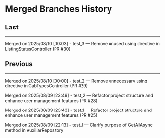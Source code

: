 # Merged Branches History

## Last
---------------------------
Merged on 2025/08/10
[00:03] - test_3 — Remove unused using directive in ListingStatusController (PR #30)

## Previous
---------------------------
Merged on 2025/08/10
[00:00] - test_2 — Remove unnecessary using directive in CabTypesController (PR #29)

Merged on 2025/08/09
[23:49] - test_2 — Refactor project structure and enhance user management features (PR #28)

Merged on 2025/08/09
[23:43] - test_1 — Refactor project structure and enhance user management features (PR #25)

Merged on 2025/08/09
[22:13] - test_1 — Clarify purpose of GetAllAsync method in AuxiliarRepository
